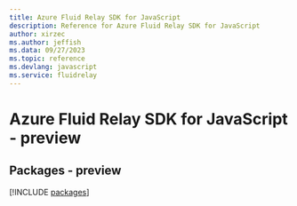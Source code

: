 ```yaml
---
title: Azure Fluid Relay SDK for JavaScript
description: Reference for Azure Fluid Relay SDK for JavaScript
author: xirzec
ms.author: jeffish
ms.data: 09/27/2023
ms.topic: reference
ms.devlang: javascript
ms.service: fluidrelay
---
```

# Azure Fluid Relay SDK for JavaScript - preview
## Packages - preview
[!INCLUDE [packages](fluid-relay-index.md)]